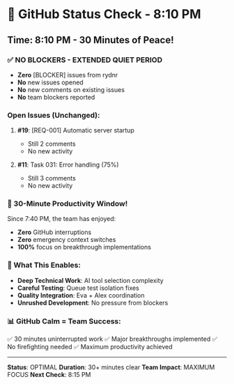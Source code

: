 # 🐙 GitHub Status Check - 8:10 PM

## Time: 8:10 PM - 30 Minutes of Peace!

### ✅ NO BLOCKERS - EXTENDED QUIET PERIOD
- **Zero** [BLOCKER] issues from rydnr
- **No** new issues opened
- **No** new comments on existing issues
- **No** team blockers reported

### Open Issues (Unchanged):
1. **#19**: [REQ-001] Automatic server startup
   - Still 2 comments
   - No new activity
   
2. **#11**: Task 031: Error handling (75%)
   - Still 3 comments
   - No new activity

### 🎯 30-Minute Productivity Window!
Since 7:40 PM, the team has enjoyed:
- **Zero** GitHub interruptions
- **Zero** emergency context switches
- **100%** focus on breakthrough implementations

### 💪 What This Enables:
- **Deep Technical Work**: AI tool selection complexity
- **Careful Testing**: Queue test isolation fixes
- **Quality Integration**: Eva + Alex coordination
- **Unrushed Development**: No pressure from blockers

### 📊 GitHub Calm = Team Success:
✅ 30 minutes uninterrupted work
✅ Major breakthroughs implemented
✅ No firefighting needed
✅ Maximum productivity achieved

---
**Status**: OPTIMAL
**Duration**: 30+ minutes clear
**Team Impact**: MAXIMUM FOCUS
**Next Check**: 8:15 PM